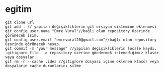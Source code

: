 # egitim
    
    git clone url
    git add . // yapılan değişikliklerin git ersiyon sistemine eklenmesi
    git config user.name "Emre Vural"//bağlı olan repository üzerinde görünecek isim.
    git config user.email "emrevural20@gmail.com"//bağlı olan repository üzerinde görünecek hesap.
    git commit -m "your message" //yapılan değişikliklerin locale kaydı. 
    .gitignore file --> repository üzerine göndermek istemediğimiz klasör veya dosyalar.
    git rm -r --cache .idea //gitignore dosyası içine eklenen klasör veya dosyaların cache durumlarını silme
    
